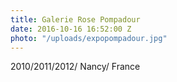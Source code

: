 ```yaml
---
title: Galerie Rose Pompadour
date: 2016-10-16 16:52:00 Z
photo: "/uploads/expopompadour.jpg"
---
```


2010/2011/2012/ Nancy/ France
